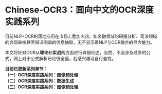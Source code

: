 # Chinese-OCR3：面向中文的OCR深度实践系列
目前NLP+OCR的落地应用在市场上愈加火热，如金融领域的研报分析、司法领域的合同审核甚至知识图谱的信息抽取，无不显示着NLP与OCR融合的巨大魅力。

本文将针对OCR从**理论**和**实战**两方面进行详细论述，当然，不会涉及过多的公式，网上对于公式解析已经很全面，若感兴趣可自行查找。

**目前已更新系列章节：<br>**
**（一）OCR深度实践系列：图像预处理<br>**
**（二）OCR深度实践系列：数据生成<br>**
**（三）OCR深度实践系列：图像预处理<br>**


